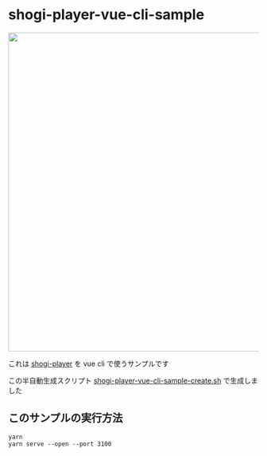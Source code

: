 # shogi-player-vue-cli-sample

<p><a href="https://akicho8.github.io/shogi-player/"><img src="https://github.com/akicho8/shogi-player/raw/master/shogi-player-vue-cli-sample/application.png" height="640" /></a></p>

これは [shogi-player](https://akicho8.github.io/shogi-player/) を vue cli で使うサンプルです

この半自動生成スクリプト [shogi-player-vue-cli-sample-create.sh](https://github.com/akicho8/shogi-player/blob/master/shogi-player-vue-cli-sample-create.sh) で生成しました

## このサンプルの実行方法
```
yarn
yarn serve --open --port 3100
```
